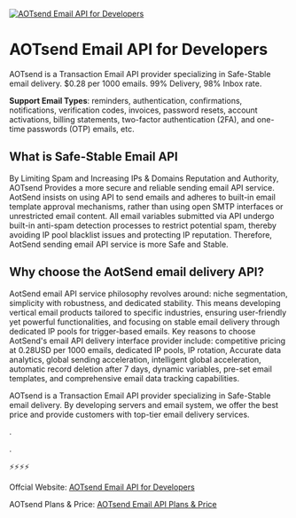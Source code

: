 [![AOTsend Email API for Developers](https://www.aotsend.com/blogs/aotsend-changtiao.jpg)](https://www.aotsend.com)

# AOTsend Email API for Developers
AOTsend is a Transaction Email API provider specializing in Safe-Stable email delivery. $0.28 per 1000 emails.  99% Delivery, 98% Inbox rate.

**Support Email Types**: reminders, authentication, confirmations, notifications, verification codes, invoices, password resets, account activations, billing statements, two-factor authentication (2FA), and one-time passwords (OTP) emails, etc.

## What is Safe-Stable Email API
By Limiting Spam and Increasing IPs & Domains Reputation and Authority, AOTsend Provides a more secure and reliable sending email API service. 
AotSend insists on using API to send emails and adheres to built-in email template approval mechanisms, rather than using open SMTP interfaces or unrestricted email content. All email variables submitted via API undergo built-in anti-spam detection processes to restrict potential spam, thereby avoiding IP pool blacklist issues and protecting IP reputation. Therefore, AotSend sending email API service is more Safe and Stable.

## Why choose the AotSend email delivery API?
AotSend email API service philosophy revolves around: niche segmentation, simplicity with robustness, and dedicated stability. This means developing vertical email products tailored to specific industries, ensuring user-friendly yet powerful functionalities, and focusing on stable email delivery through dedicated IP pools for trigger-based emails. Key reasons to choose AotSend's email API delivery interface provider include: competitive pricing at 0.28USD per 1000 emails, dedicated IP pools, IP rotation, Accurate data analytics, global sending acceleration, intelligent global acceleration, automatic record deletion after 7 days, dynamic variables, pre-set email templates, and comprehensive email data tracking capabilities.


AOTsend is a Transaction Email API provider specializing in Safe-Stable email delivery.
By developing servers and email system, we offer the best price and provide customers with top-tier email delivery services.

.

.

⚡⚡⚡⚡

Offcial Website: 
[AOTsend Email API for Developers](https://www.aotsend.com)

AOTsend Plans & Price: 
[AOTsend Email API Plans & Price](https://www.aotsend.com/price.html)
